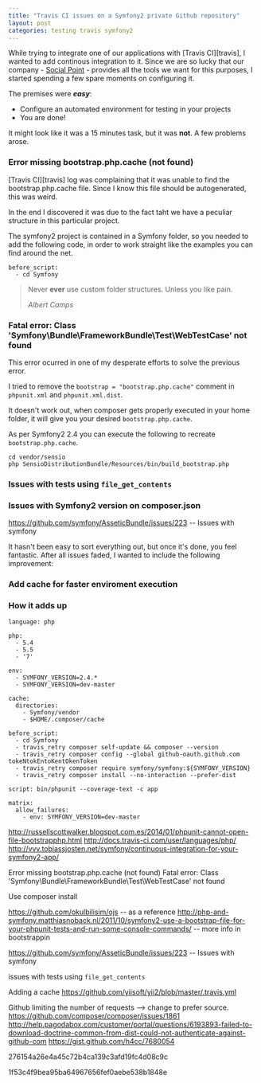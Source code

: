 ```yaml
---
title: "Travis CI issues on a Symfony2 private Github repository"
layout: post
categories: testing travis symfony2
---
```

While trying to integrate one of our applications with [Travis CI][travis], I wanted to add continous integration to it. Since we are so lucky that our company - [Social Point](http://www.socialpoint.es) - provides all the tools we want for this purposes, I started spending a few spare moments on configuring it.

The premises were _**easy**_:
* Configure an automated environment for testing in your projects
* You are done!

It might look like it was a 15 minutes task, but it was **not**. A few problems arose.

### Error missing bootstrap.php.cache (not found)
[Travis CI][travis] log was complaining that it was unable to find the bootstrap.php.cache file. Since I know this file should be autogenerated, this was weird.

In the end I discovered it was due to the fact taht we have a peculiar structure in this particular project.

The symfony2 project is contained in a Symfony folder, so you needed to add the following code, in order to work straight like the examples you can find around the net.

```
before_script:
  - cd Symfony
```

<blockquote>
  <p>
    Never <strong>ever</strong> use custom folder structures. Unless you like pain.
  </p>
  <footer><cite title="Albert Camps">Albert Camps</cite></footer>
</blockquote>

### Fatal error: Class 'Symfony\Bundle\FrameworkBundle\Test\WebTestCase' not found
This error ocurred in one of my desperate efforts to solve the previous error.

I tried to remove the `bootstrap = "bootstrap.php.cache"` comment in `phpunit.xml` and `phpunit.xml.dist`.

It doesn't work out, when composer gets properly executed in your home folder, it will give you your desired `bootstrap.php.cache`.

As per Symfony2 2.4 you can execute the following to recreate `bootstrap.php.cache`.

```
cd vendor/sensio
php SensioDistributionBundle/Resources/bin/build_bootstrap.php
```

### Issues with tests using `file_get_contents`

### Issues with Symfony2 version on composer.json
https://github.com/symfony/AsseticBundle/issues/223 -- Issues with symfony

It hasn't been easy to sort everything out, but once it's done, you feel fantastic. After all issues faded, I wanted to include the following improvement:

### Add cache for faster enviroment execution

### How it adds up
```
language: php

php:
  - 5.4
  - 5.5
  - '7'

env:
  - SYMFONY_VERSION=2.4.*
  - SYMFONY_VERSION=dev-master

cache:
  directories:
    - Symfony/vendor
    - $HOME/.composer/cache

before_script:
  - cd Symfony
  - travis_retry composer self-update && composer --version
  - travis_retry composer config --global github-oauth.github.com tokeNtokEntoKentOkenToken
  - travis_retry composer require symfony/symfony:${SYMFONY_VERSION}
  - travis_retry composer install --no-interaction --prefer-dist

script: bin/phpunit --coverage-text -c app

matrix:
  allow_failures:
    - env: SYMFONY_VERSION=dev-master
```
http://russellscottwalker.blogspot.com.es/2014/01/phpunit-cannot-open-file-bootstrapphp.html
http://docs.travis-ci.com/user/languages/php/
http://vvv.tobiassjosten.net/symfony/continuous-integration-for-your-symfony2-app/


Error missing bootstrap.php.cache (not found)
Fatal error: Class 'Symfony\Bundle\FrameworkBundle\Test\WebTestCase' not found

Use composer install

https://github.com/okulbilisim/ojs -- as a reference
http://php-and-symfony.matthiasnoback.nl/2011/10/symfony2-use-a-bootstrap-file-for-your-phpunit-tests-and-run-some-console-commands/ -- more info in bootstrappin

https://github.com/symfony/AsseticBundle/issues/223 -- Issues with symfony

issues with tests using `file_get_contents`

Adding a cache https://github.com/yiisoft/yii2/blob/master/.travis.yml

Github limiting the number of requests --> change to prefer source.
https://github.com/composer/composer/issues/1861
http://help.pagodabox.com/customer/portal/questions/6193893-failed-to-download-doctrine-common-from-dist-could-not-authenticate-against-github-com
https://gist.github.com/h4cc/7680054

276154a26e4a45c72b4ca139c3afd19fc4d08c9c

1f53c4f9bea95ba64967656fef0aebe538b1848e
